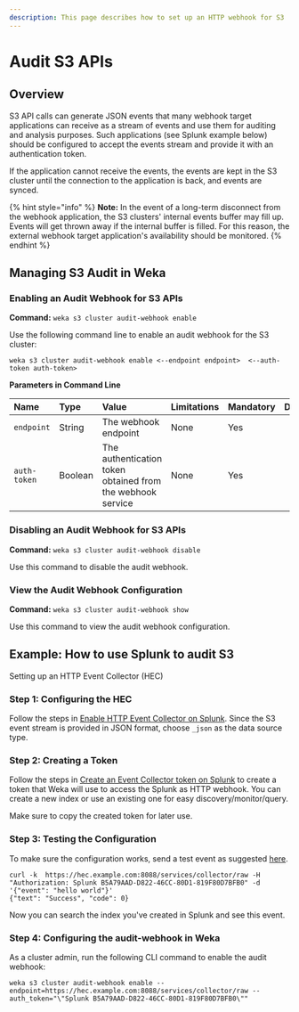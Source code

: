 ```yaml
---
description: This page describes how to set up an HTTP webhook for S3  audit purposes.
---
```


# Audit S3 APIs

## Overview

S3 API calls can generate JSON events that many webhook target applications can receive as a stream of events and use them for auditing and analysis purposes. Such applications \(see Splunk example below\) should be configured to accept the events stream and provide it with an authentication token. 

If the application cannot receive the events, the events are kept in the S3 cluster until the connection to the application is back, and events are synced. 

{% hint style="info" %}
**Note:** In the event of a long-term disconnect from the webhook application, the S3 clusters' internal events buffer may fill up. Events will get thrown away if the internal buffer is filled. For this reason, the external webhook target application's availability should be monitored.
{% endhint %}

## Managing S3 Audit in Weka

### Enabling an Audit Webhook for S3 APIs

**Command:** `weka s3 cluster audit-webhook enable`

Use the following command line to enable an audit webhook for the S3 cluster:

`weka s3 cluster audit-webhook enable <--endpoint endpoint>  <--auth-token auth-token>`

**Parameters in Command Line**

| **Name** | **Type** | **Value** | **Limitations** | **Mandatory** | **Default** |
| :--- | :--- | :--- | :--- | :--- | :--- |
| `endpoint` | String | The webhook endpoint | None | Yes |  |
| `auth-token` | Boolean | The authentication token obtained from the webhook service | None | Yes |  |

### Disabling an Audit Webhook for S3 APIs

**Command:** `weka s3 cluster audit-webhook disable`

Use this command to disable the audit webhook.

### View the Audit Webhook Configuration

**Command:** `weka s3 cluster audit-webhook show`

Use this command to view the audit webhook configuration.

## Example: How to use Splunk to audit S3

Setting up an HTTP Event Collector \(HEC\)

### Step 1: Configuring the HEC

Follow the steps in [Enable HTTP Event Collector on Splunk](https://docs.splunk.com/Documentation/Splunk/8.0.3/Data/UsetheHTTPEventCollector#Enable_HTTP_Event_Collector_on_Splunk_Enterprise). Since the S3 event stream is provided in JSON  format, choose `_json` as the data source type.

### Step 2: Creating a Token

Follow the steps in [Create an Event Collector token on Splunk](https://docs.splunk.com/Documentation/Splunk/8.0.3/Data/UsetheHTTPEventCollector#Create_an_Event_Collector_token_on_Splunk_Enterprise) to create a token that Weka will use to access the Splunk as HTTP webhook. You can create a new index or use an existing one for easy discovery/monitor/query. 

Make sure to copy the created token for later use.

### Step 3: Testing the Configuration

To make sure the configuration works, send a test event as suggested [here](https://docs.splunk.com/Documentation/Splunk/8.0.3/Data/UsetheHTTPEventCollector#JSON_request_and_response).

```text
curl -k  https://hec.example.com:8088/services/collector/raw -H "Authorization: Splunk B5A79AAD-D822-46CC-80D1-819F80D7BFB0" -d '{"event": "hello world"}'
{"text": "Success", "code": 0}
```

Now you can search the index you've created in Splunk and see this event.

### Step 4: Configuring the audit-webhook in Weka

As a cluster admin, run the following CLI command to enable the audit webhook:

```text
weka s3 cluster audit-webhook enable --endpoint=https://hec.example.com:8088/services/collector/raw --auth_token="\"Splunk B5A79AAD-D822-46CC-80D1-819F80D7BFB0\""
```

